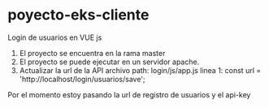 # poyecto-eks-cliente
Login de usuarios en VUE js

1. El proyecto se encuentra en la rama master
2. El proyecto se puede ejecutar en un servidor apache.
3. Actualizar la url de la API 
archivo path: login/js/app.js
linea 1: const url = 'http://localhost/login/usuarios/save';

Por el momento estoy pasando la url de registro de usuarios y el api-key
